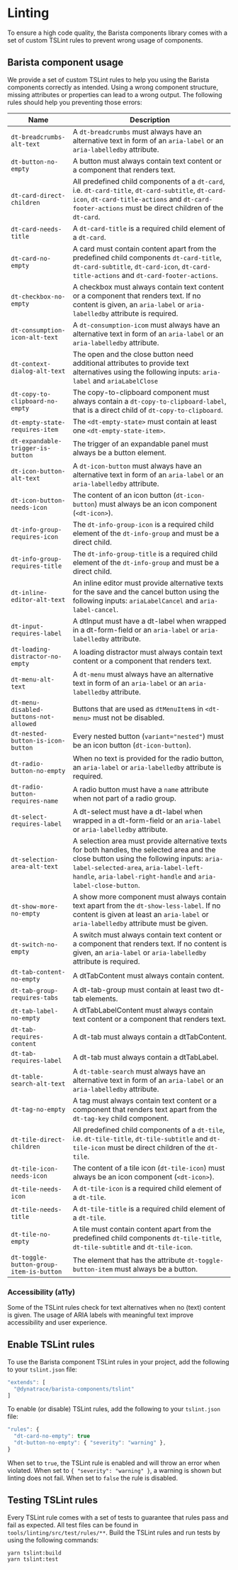 # Linting

To ensure a high code quality, the Barista components library comes with a set
of custom TSLint rules to prevent wrong usage of components.

## Barista component usage

We provide a set of custom TSLint rules to help you using the Barista components
correctly as intended. Using a wrong component structure, missing attributes or
properties can lead to a wrong output. The following rules should help you
preventing those errors:

| Name                                    | Description                                                                                                                                                                                                                                         |
| --------------------------------------- | --------------------------------------------------------------------------------------------------------------------------------------------------------------------------------------------------------------------------------------------------- |
| `dt-breadcrumbs-alt-text`               | A `dt-breadcrumbs` must always have an alternative text in form of an `aria-label` or an `aria-labelledby` attribute.                                                                                                                               |
| `dt-button-no-empty`                    | A button must always contain text content or a component that renders text.                                                                                                                                                                         |
| `dt-card-direct-children`               | All predefined child components of a `dt-card`, i.e. `dt-card-title`, `dt-card-subtitle`, `dt-card-icon`, `dt-card-title-actions` and `dt-card-footer-actions` must be direct children of the `dt-card`.                                            |
| `dt-card-needs-title`                   | A `dt-card-title` is a required child element of a `dt-card`.                                                                                                                                                                                       |
| `dt-card-no-empty`                      | A card must contain content apart from the predefined child components `dt-card-title`, `dt-card-subtitle`, `dt-card-icon`, `dt-card-title-actions` and `dt-card-footer-actions`.                                                                   |
| `dt-checkbox-no-empty`                  | A checkbox must always contain text content or a component that renders text. If no content is given, an `aria-label` or `aria-labelledby` attribute is required.                                                                                   |
| `dt-consumption-icon-alt-text`          | A `dt-consumption-icom` must always have an alternative text in form of an `aria-label` or an `aria-labelledby` attribute.                                                                                                                          |
| `dt-context-dialog-alt-text`            | The open and the close button need additional attributes to provide text alternatives using the following inputs: `aria-label` and `ariaLabelClose`                                                                                                 |
| `dt-copy-to-clipboard-no-empty`         | The copy-to-clipboard component must always contain a `dt-copy-to-clipboard-label`, that is a direct child of `dt-copy-to-clipboard`.                                                                                                               |
| `dt-empty-state-requires-item`          | The `<dt-empty-state>` must contain at least one `<dt-empty-state-item>`.                                                                                                                                                                           |
| `dt-expandable-trigger-is-button`       | The trigger of an expandable panel must always be a button element.                                                                                                                                                                                 |
| `dt-icon-button-alt-text`               | A `dt-icon-button` must always have an alternative text in form of an `aria-label` or an `aria-labelledby` attribute.                                                                                                                               |
| `dt-icon-button-needs-icon`             | The content of an icon button (`dt-icon-button`) must always be an icon component (`<dt-icon>`).                                                                                                                                                    |
| `dt-info-group-requires-icon`           | The `dt-info-group-icon` is a required child element of the `dt-info-group` and must be a direct child.                                                                                                                                             |
| `dt-info-group-requires-title`          | The `dt-info-group-title` is a required child element of the `dt-info-group` and must be a direct child.                                                                                                                                            |
| `dt-inline-editor-alt-text`             | An inline editor must provide alternative texts for the save and the cancel button using the following inputs: `ariaLabelCancel` and `aria-label-cancel`.                                                                                           |
| `dt-input-requires-label`               | A dtInput must have a dt-label when wrapped in a dt-form-field or an `aria-label` or `aria-labelledby` attribute.                                                                                                                                   |
| `dt-loading-distractor-no-empty`        | A loading distractor must always contain text content or a component that renders text.                                                                                                                                                             |
| `dt-menu-alt-text`                      | A `dt-menu` must always have an alternative text in form of an `aria-label` or an `aria-labelledby` attribute.                                                                                                                                      |
| `dt-menu-disabled-buttons-not-allowed`  | Buttons that are used as `dtMenuItem`s in `<dt-menu>` must not be disabled.                                                                                                                                                                         |
| `dt-nested-button-is-icon-button`       | Every nested button (`variant="nested"`) must be an icon button (`dt-icon-button`).                                                                                                                                                                 |
| `dt-radio-button-no-empty`              | When no text is provided for the radio button, an `aria-label` or `aria-labelledby` attribute is required.                                                                                                                                          |
| `dt-radio-button-requires-name`         | A radio button must have a `name` attribute when not part of a radio group.                                                                                                                                                                         |
| `dt-select-requires-label`              | A dt-select must have a dt-label when wrapped in a dt-form-field or an `aria-label` or `aria-labelledby` attribute.                                                                                                                                 |
| `dt-selection-area-alt-text`            | A selection area must provide alternative texts for both handles, the selected area and the close button using the following inputs: `aria-label-selected-area`, `aria-label-left-handle`, `aria-label-right-handle` and `aria-label-close-button`. |
| `dt-show-more-no-empty`                 | A show more component must always contain text apart from the `dt-show-less-label`. If no content is given at least an `aria-label` or `aria-labelledby` attribute must be given.                                                                   |
| `dt-switch-no-empty`                    | A switch must always contain text content or a component that renders text. If no content is given, an `aria-label` or `aria-labelledby` attribute is required.                                                                                     |
| `dt-tab-content-no-empty`               | A dtTabContent must always contain content.                                                                                                                                                                                                         |
| `dt-tab-group-requires-tabs`            | A dt-tab-group must contain at least two dt-tab elements.                                                                                                                                                                                           |
| `dt-tab-label-no-empty`                 | A dtTabLabelContent must always contain text content or a component that renders text.                                                                                                                                                              |
| `dt-tab-requires-content`               | A dt-tab must always contain a dtTabContent.                                                                                                                                                                                                        |
| `dt-tab-requires-label`                 | A dt-tab must always contain a dtTabLabel.                                                                                                                                                                                                          |
| `dt-table-search-alt-text`              | A `dt-table-search` must always have an alternative text in form of an `aria-label` or an `aria-labelledby` attribute.                                                                                                                              |
| `dt-tag-no-empty`                       | A tag must always contain text content or a component that renders text apart from the `dt-tag-key` child component.                                                                                                                                |
| `dt-tile-direct-children`               | All predefined child components of a `dt-tile`, i.e. `dt-tile-title`, `dt-tile-subtitle` and `dt-tile-icon` must be direct children of the `dt-tile`.                                                                                               |
| `dt-tile-icon-needs-icon`               | The content of a tile icon (`dt-tile-icon`) must always be an icon component (`<dt-icon>`).                                                                                                                                                         |
| `dt-tile-needs-icon`                    | A `dt-tile-icon` is a required child element of a `dt-tile`.                                                                                                                                                                                        |
| `dt-tile-needs-title`                   | A `dt-tile-title` is a required child element of a `dt-tile`.                                                                                                                                                                                       |
| `dt-tile-no-empty`                      | A tile must contain content apart from the predefined child components `dt-tile-title`, `dt-tile-subtitle` and `dt-tile-icon`.                                                                                                                      |
| `dt-toggle-button-group-item-is-button` | The element that has the attribute `dt-toggle-button-item` must always be a button.                                                                                                                                                                 |

### Accessibility (a11y)

Some of the TSLint rules check for text alternatives when no (text) content is
given. The usage of ARIA labels with meaningful text improve accessibility and
user experience.

## Enable TSLint rules

To use the Barista component TSLint rules in your project, add the following to
your `tslint.json` file:

```js
"extends": [
  "@dynatrace/barista-components/tslint"
]
```

To enable (or disable) TSLint rules, add the following to your `tslint.json`
file:

```js
"rules": {
  "dt-card-no-empty": true
  "dt-button-no-empty": { "severity": "warning" },
}
```

When set to `true`, the TSLint rule is enabled and will throw an error when
violated. When set to `{ "severity": "warning" }`, a warning is shown but
linting does not fail. When set to `false` the rule is disabled.

## Testing TSLint rules

Every TSLint rule comes with a set of tests to guarantee that rules pass and
fail as expected. All test files can be found in
`tools/linting/src/test/rules/**`. Build the TSLint rules and run tests by using
the following commands:

```
yarn tslint:build
yarn tslint:test
```
